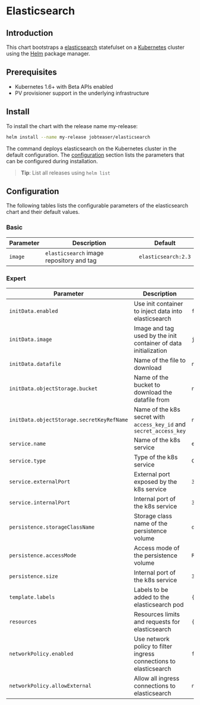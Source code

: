 # Elasticsearch

## Introduction
This chart bootstraps a [elasticsearch](https://github.com/docker-library/elasticsearch) statefulset on a [Kubernetes](https://kubernetes.io/) cluster using the [Helm](https://helm.sh/) package manager.

## Prerequisites
- Kubernetes 1.6+ with Beta APIs enabled
- PV provisioner support in the underlying infrastructure

## Install
To install the chart with the release name my-release:
```sh
helm install --name my-release jobteaser/elasticsearch
```
The command deploys elasticsearch on the Kubernetes cluster in the default configuration. The [configuration](#configuration) section lists the parameters that can be configured during installation.
> **Tip**: List all releases using `helm list`


## Configuration
The following tables lists the configurable parameters of the elasticsearch chart and their default values.

### Basic
| Parameter | Description                              | Default             |
| ---       | ---                                      | ---                 |
| `image`   | `elasticsearch` image repository and tag | `elasticsearch:2.3` |

### Expert
| Parameter                                 | Description                                                         | Default                   |
| ---                                       | ---                                                                 | ---                       |
| `initData.enabled`                        | Use init container to inject data into elasticsearch                | `false`                   |
| `initData.image`                          | Image and tag used by the init container of data initialization     | `jobteaser/awscli:latest` |
| `initData.datafile`                       | Name of the file to download                                        | `nil`                     |
| `initData.objectStorage.bucket`           | Name of the bucket to download the datafile from                    | `nil`                     |
| `initData.objectStorage.secretKeyRefName` | Name of the k8s secret with `access_key_id` and `secret_access_key` | `nil`                     |
| `service.name`                            | Name of the k8s service                                             | `es`                      |
| `service.type`                            | Type of the k8s service                                             | `ClusterIP`               |
| `service.externalPort`                    | External port exposed by the k8s service                            | `3306`                    |
| `service.internalPort`                    | Internal port of the k8s service                                    | `3306`                    |
| `persistence.storageClassName`            | Storage class name of the persistence volume                        | `default`                 |
| `persistence.accessMode`                  | Access mode of the persistence volume                               | `ReadWriteOnce`           |
| `persistence.size`                        | Internal port of the k8s service                                    | `3306`                    |
| `template.labels`                         | Labels to be added to the elasticsearch pod                         | `{}`                      |
| `resources`                               | Resources limits and requests for elasticsearch                     | `{}`                      |
| `networkPolicy.enabled`                   | Use network policy to filter ingress connections to elasticsearch   | `false`                   |
| `networkPolicy.allowExternal`             | Allow all ingress connections to elasticsearch                      | `nil`                     |
